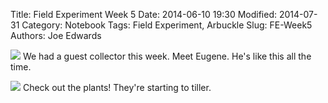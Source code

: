 Title: Field Experiment Week 5
Date: 2014-06-10 19:30
Modified: 2014-07-31
Category: Notebook
Tags: Field Experiment, Arbuckle
Slug: FE-Week5
Authors: Joe Edwards


![]({filename}/images/fieldw5.jpg)
We had a guest collector this week.  Meet Eugene.  He's like this all the time.

![]({filename}/images/plantsw5.jpg)
Check out the plants! They're starting to tiller.
